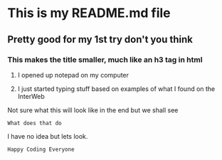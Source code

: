 # This is my README.md file

## Pretty good for my 1st try don't you think

### This makes the title smaller, much like an h3 tag in html

1. I opened up notepad on my computer

2. I just started typing stuff based on examples of what I found on the InterWeb

Not sure what this will look like in the end but we shall see

```
What does that do
```

I have no idea but lets look.

```
Happy Coding Everyone  
```
